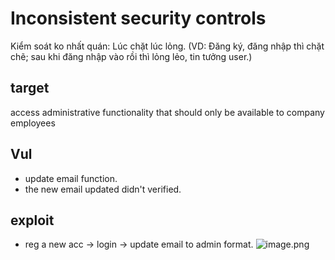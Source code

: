 # Inconsistent security controls

Kiểm soát ko nhất quán: Lúc chặt lúc lỏng. (VD: Đăng ký, đăng nhập thì chặt chẽ; sau khi đăng nhập vào rồi thì lỏng lẻo, tin tưởng user.)

## target

access administrative functionality that should only be available to company employees

## Vul

- update email function.
- the new email updated didn't verified.

## exploit

- reg a new acc -> login -> update email to admin format.
![image.png](https://trello-attachments.s3.amazonaws.com/5ff9d67e36a15642dcbbbcdc/60f62ea9b8d33a43863cf37c/ccdeb7d71da3f73881e9a5783602541f/image.png)
